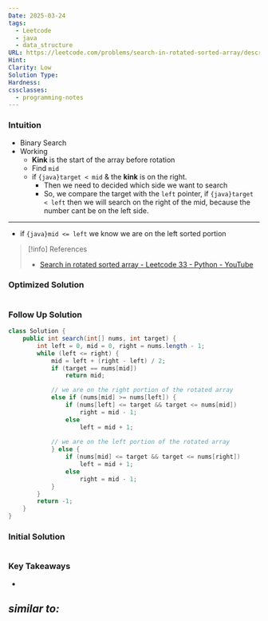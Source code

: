 ```yaml
---
Date: 2025-03-24
tags:
  - Leetcode
  - java
  - data_structure
URL: https://leetcode.com/problems/search-in-rotated-sorted-array/description/
Hint: 
Clarity: Low
Solution Type: 
Hardness: 
cssclasses:
  - programming-notes
---
```


### Intuition
- Binary Search
- Working
	- **Kink** is the start of the array before rotation
	- Find `mid`
	- if `{java}target < mid` & the **kink** is on the right.
		- Then we need to decided which side we want to search
		- So, we compare the target with the `left` pointer, if `{java}target < left` then we will search on the right of the mid, because the number cant be on the left side.
---
- if `{java}mid <= left` we know we are on the left sorted portion

> [!info] References
> - [Search in rotated sorted array - Leetcode 33 - Python - YouTube](https://youtu.be/U8XENwh8Oy8)
### Optimized Solution
```java

```
### Follow Up Solution
```java
class Solution {
    public int search(int[] nums, int target) {
        int left = 0, mid = 0, right = nums.length - 1;
        while (left <= right) {
            mid = left + (right - left) / 2;
            if (target == nums[mid])
                return mid;

            // we are on the right portion of the rotated array
            else if (nums[mid] >= nums[left]) {
                if (nums[left] <= target && target <= nums[mid])
                    right = mid - 1;
                else
                    left = mid + 1;
            
            // we are on the left portion of the rotated array
            } else {
                if (nums[mid] <= target && target <= nums[right])
                    left = mid + 1;
                else
                    right = mid - 1;
            }
        }
        return -1;
    }
}
```
### Initial Solution
```java

```
### Key Takeaways
- 

*similar to:* 
- 